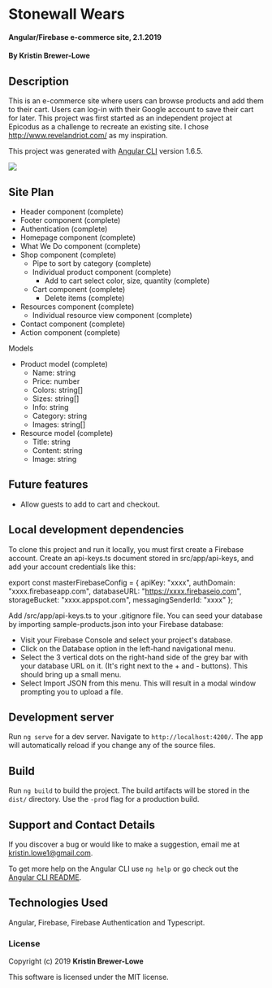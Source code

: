 # Stonewall Wears

#### Angular/Firebase e-commerce site, 2.1.2019

#### By Kristin Brewer-Lowe

## Description

This is an e-commerce site where users can browse products and add them to their cart. Users can log-in with their Google account to save their cart for later. This project was first started as an independent project at Epicodus as a challenge to recreate an existing site. I chose http://www.revelandriot.com/ as my inspiration.

This project was generated with [Angular CLI](https://github.com/angular/angular-cli) version 1.6.5.

<img src="src/assets/images/demo.gif">

## Site Plan
- Header component (complete)
- Footer component (complete)
- Authentication (complete)
- Homepage component (complete)
- What We Do component (complete)
- Shop component (complete)
  - Pipe to sort by category (complete)
  - Individual product component (complete)
    - Add to cart select color, size, quantity (complete)
  - Cart component (complete)
    - Delete items (complete)
- Resources component (complete)
  - Individual resource view component (complete)
- Contact component (complete)
- Action component (complete)

Models
- Product model (complete)
  - Name: string
  - Price: number
  - Colors: string[]
  - Sizes: string[]
  - Info: string
  - Category: string
  - Images: string[]
- Resource model (complete)
  - Title: string
  - Content: string
  - Image: string

## Future features
* Allow guests to add to cart and checkout.

## Local development dependencies

To clone this project and run it locally, you must first create a Firebase account. Create an api-keys.ts document stored in src/app/api-keys, and add your account credentials like this:

export const masterFirebaseConfig = {
    apiKey: "xxxx",
    authDomain: "xxxx.firebaseapp.com",
    databaseURL: "https://xxxx.firebaseio.com",
    storageBucket: "xxxx.appspot.com",
    messagingSenderId: "xxxx"
  };

Add /src/app/api-keys.ts to your .gitignore file. You can seed your database by importing sample-products.json into your Firebase database:
* Visit your Firebase Console and select your project's database.
* Click on the Database option in the left-hand navigational menu.
* Select the 3 vertical dots on the right-hand side of the grey bar with your database URL on it. (It's right next to the + and - buttons). This should bring up a small menu.
* Select Import JSON from this menu. This will result in a modal window prompting you to upload a file.

## Development server

Run `ng serve` for a dev server. Navigate to `http://localhost:4200/`. The app will automatically reload if you change any of the source files.

## Build

Run `ng build` to build the project. The build artifacts will be stored in the `dist/` directory. Use the `-prod` flag for a production build.

## Support and Contact Details

If you discover a bug or would like to make a suggestion, email me at kristin.lowe1@gmail.com.

To get more help on the Angular CLI use `ng help` or go check out the [Angular CLI README](https://github.com/angular/angular-cli/blob/master/README.md).

## Technologies Used

Angular, Firebase, Firebase Authentication and Typescript.

### License

Copyright (c) 2019 **Kristin Brewer-Lowe**

This software is licensed under the MIT license.
